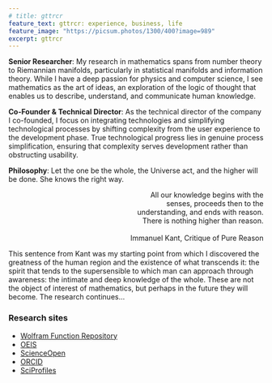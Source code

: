 ```yaml
---
# title: gttrcr
feature_text: gttrcr: experience, business, life
feature_image: "https://picsum.photos/1300/400?image=989"
excerpt: gttrcr
---
```


**Senior Researcher**: My research in mathematics spans from number theory to Riemannian manifolds, particularly in statistical manifolds and information theory. While I have a deep passion for physics and computer science, I see mathematics as the art of ideas, an exploration of the logic of thought that enables us to describe, understand, and communicate human knowledge.

**Co-Founder & Technical Director**: As the technical director of the company I co-founded, I focus on integrating technologies and simplifying technological processes by shifting complexity from the user experience to the development phase. True technological progress lies in genuine process simplification, ensuring that complexity serves development rather than obstructing usability.

**Philosophy**: Let the one be the whole, the Universe act, and the higher will be done. She knows the right way.

<div style="text-align: right">
  All our knowledge begins with the
  <br>senses, proceeds then to the 
  <br>understanding, and ends with reason.
  <br> There is nothing higher than reason.
  <br><br>Immanuel Kant, Critique of Pure Reason
</div>

This sentence from Kant was my starting point from which I discovered the greatness of the human region and the existence of what transcends it: the spirit that tends to the supersensible to which man can approach through awareness: the intimate and deep knowledge of the whole. These are not the object of interest of mathematics, but perhaps in the future they will become. The research continues...

### Research sites

* [Wolfram Function Repository](https://resources.wolframcloud.com/publishers/resources?PublisherID=riccardogatti)
* [OEIS](https://oeis.org/search?q=author:_riccardo+gatti_)
* [ScienceOpen](https://www.scienceopen.com/search#author/281f0b5f-5c02-4ec3-97c3-81c8a8a3be57)
* [ORCID](https://orcid.org/0000-0002-3554-4126)
* [SciProfiles](https://sciprofiles.com/profile/974059)

